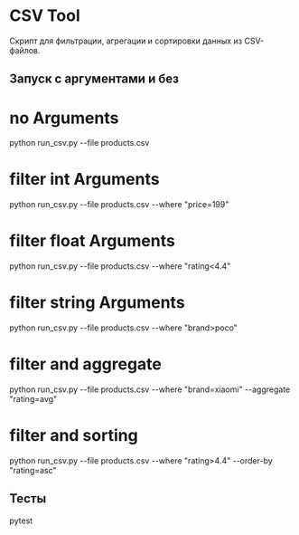 
# CSV Tool

Скрипт для фильтрации, агрегации и сортировки данных из CSV-файлов.

## Запуск с аргументами и без

# no Arguments
python run_csv.py --file products.csv

# filter int Arguments
python run_csv.py --file products.csv --where "price=199"

# filter float Arguments
python run_csv.py --file products.csv --where "rating<4.4"

# filter string Arguments
python run_csv.py --file products.csv --where "brand>poco"

# filter and aggregate
python run_csv.py --file products.csv --where "brand=xiaomi" --aggregate "rating=avg"

# filter and sorting
python run_csv.py --file products.csv --where "rating>4.4" --order-by "rating=asc"

## Тесты
pytest